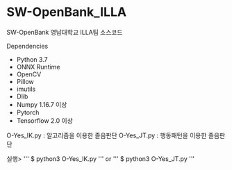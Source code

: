 # SW-OpenBank_ILLA

SW-OpenBank 영남대학교 ILLA팀 소스코드

Dependencies
- Python 3.7
- ONNX Runtime
- OpenCV
- Pillow
- imutils
- Dlib
- Numpy 1.16.7 이상
- Pytorch
- Tensorflow 2.0 이상

O-Yes_IK.py : 알고리즘을 이용한 졸음판단
O-Yes_JT.py : 행동패턴을 이용한 졸음판단

실행>
'''
$ python3 O-Yes_IK.py
'''
or
'''
  $ python3 O-Yes_JT.py
'''
